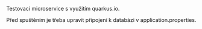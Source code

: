 Testovací microservice s využitím quarkus.io.

Před spuštěním je třeba upravit připojení k databázi v application.properties. 